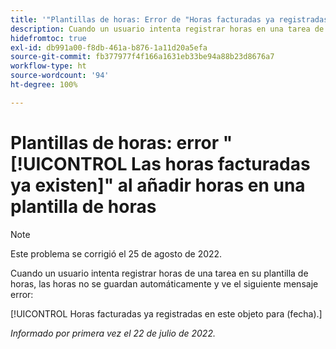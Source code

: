 ```yaml
---
title: '"Plantillas de horas: Error de "Horas facturadas ya registradas" al añadir horas en una plantilla de horas"'
description: Cuando un usuario intenta registrar horas en una tarea de su plantilla de horas, las horas no se guardan automáticamente y el usuario ve un mensaje de error.
hidefromtoc: true
exl-id: db991a00-f8db-461a-b876-1a11d20a5efa
source-git-commit: fb377977f4f166a1631eb33be94a88b23d8676a7
workflow-type: ht
source-wordcount: '94'
ht-degree: 100%

---
```


# Plantillas de horas: error &quot;[!UICONTROL Las horas facturadas ya existen]&quot; al añadir horas en una plantilla de horas

>[!NOTE]
>
>Este problema se corrigió el 25 de agosto de 2022.

Cuando un usuario intenta registrar horas de una tarea en su plantilla de horas, las horas no se guardan automáticamente y ve el siguiente mensaje error:

[!UICONTROL Horas facturadas ya registradas en este objeto para (fecha).]

_Informado por primera vez el 22 de julio de 2022._
